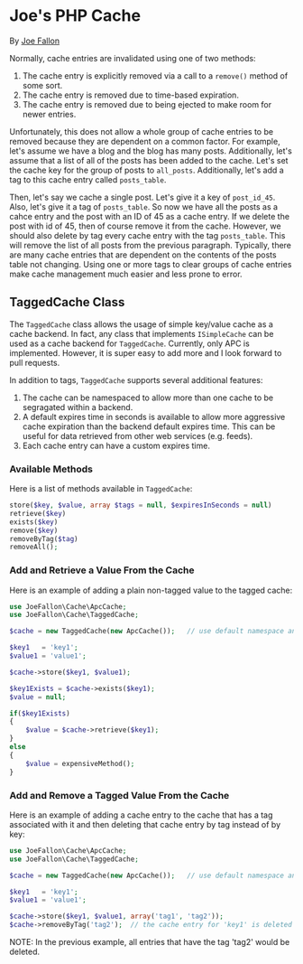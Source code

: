 Joe's PHP Cache
===============

By [Joe Fallon](http://blog.joefallon.net)

Normally, cache entries are invalidated using one of two methods:

1. The cache entry is explicitly removed via a call to a `remove()` method of
   some sort.
2. The cache entry is removed due to time-based expiration.
3. The cache entry is removed due to being ejected to make room for newer entries.

Unfortunately, this does not allow a whole group of cache entries to be removed
because they are dependent on a common factor. For example, let's assume we have
a blog and the blog has many posts. Additionally, let's assume that a list of all
of the posts has been added to the cache. Let's set the cache key for the group
of posts to `all_posts`. Additionally, let's add a tag to this cache entry called
`posts_table`.

Then, let's say we cache a single post. Let's give it a key of `post_id_45`. Also,
let's give it a tag of `posts_table`. So now we have all the posts as a cahce
entry and the post with an ID of 45 as a cache entry. If we delete the post with
id of 45, then of course remove it from the cache. However, we should also delete
by tag every cache entry with the tag `posts_table`. This will remove the list of
all posts from the previous paragraph. Typically, there are many cache entries
that are dependent on the contents of the posts table not changing. Using one or
more tags to  clear groups of cache entries make cache management much easier
and less prone to error.

TaggedCache Class
-----------------

The `TaggedCache` class allows the usage of simple key/value cache as a cache
backend. In fact, any class that implements `ISimpleCache` can be used as a
cache backend for `TaggedCache`. Currently, only APC is implemented. However,
it is super easy to add more and I look forward to pull requests.

In addition to tags, `TaggedCache` supports several additional features:

1. The cache can be namespaced to allow more than one cache to be segragated
   within a backend.
2. A default expires time in seconds is available to allow more aggressive
   cache expiration than the backend default expires time. This can be useful
   for data retrieved from other web services (e.g. feeds).
3. Each cache entry can have a custom expires time.

### Available Methods

Here is a list of methods available in `TaggedCache`:

```php
store($key, $value, array $tags = null, $expiresInSeconds = null)
retrieve($key)
exists($key)
remove($key)
removeByTag($tag)
removeAll();
```

### Add and Retrieve a Value From the Cache

Here is an example of adding a plain non-tagged value to the tagged cache:

```php
use JoeFallon\Cache\ApcCache;
use JoeFallon\Cache\TaggedCache;

$cache = new TaggedCache(new ApcCache());   // use default namespace and expires

$key1   = 'key1';
$value1 = 'value1';

$cache->store($key1, $value1);

$key1Exists = $cache->exists($key1);
$value = null;

if($key1Exists)
{
    $value = $cache->retrieve($key1);
}
else
{
    $value = expensiveMethod();
}
```

### Add and Remove a Tagged Value From the Cache

Here is an example of adding a cache entry to the cache that has a tag associated
with it and then deleting that cache entry by tag instead of by key:

```php
use JoeFallon\Cache\ApcCache;
use JoeFallon\Cache\TaggedCache;

$cache = new TaggedCache(new ApcCache());   // use default namespace and expires

$key1   = 'key1';
$value1 = 'value1';

$cache->store($key1, $value1, array('tag1', 'tag2'));
$cache->removeByTag('tag2');  // the cache entry for 'key1' is deleted
```

NOTE: In the previous example, all entries that have the tag 'tag2' would be
deleted.

